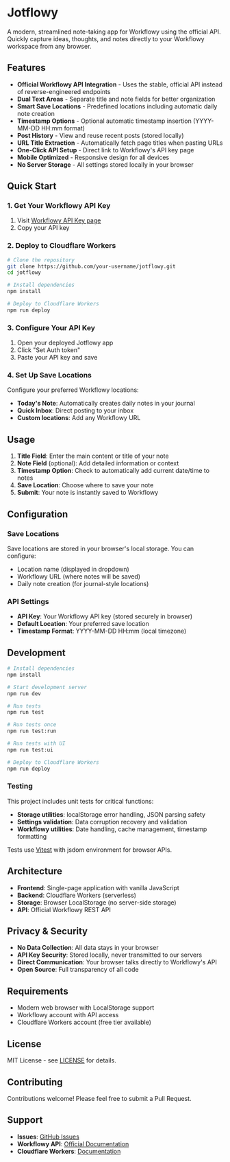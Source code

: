 # Jotflowy

A modern, streamlined note-taking app for Workflowy using the official API. Quickly capture ideas, thoughts, and notes directly to your Workflowy workspace from any browser.

## Features

- **Official Workflowy API Integration** - Uses the stable, official API instead of reverse-engineered endpoints
- **Dual Text Areas** - Separate title and note fields for better organization
- **Smart Save Locations** - Predefined locations including automatic daily note creation
- **Timestamp Options** - Optional automatic timestamp insertion (YYYY-MM-DD HH:mm format)
- **Post History** - View and reuse recent posts (stored locally)
- **URL Title Extraction** - Automatically fetch page titles when pasting URLs
- **One-Click API Setup** - Direct link to Workflowy's API key page
- **Mobile Optimized** - Responsive design for all devices
- **No Server Storage** - All settings stored locally in your browser

## Quick Start

### 1. Get Your Workflowy API Key
1. Visit [Workflowy API Key page](https://workflowy.com/api-key)
2. Copy your API key

### 2. Deploy to Cloudflare Workers
```bash
# Clone the repository
git clone https://github.com/your-username/jotflowy.git
cd jotflowy

# Install dependencies
npm install

# Deploy to Cloudflare Workers
npm run deploy
```

### 3. Configure Your API Key
1. Open your deployed Jotflowy app
2. Click "Set Auth token"
3. Paste your API key and save

### 4. Set Up Save Locations
Configure your preferred Workflowy locations:
- **Today's Note**: Automatically creates daily notes in your journal
- **Quick Inbox**: Direct posting to your inbox
- **Custom locations**: Add any Workflowy URL

## Usage

1. **Title Field**: Enter the main content or title of your note
2. **Note Field** (optional): Add detailed information or context
3. **Timestamp Option**: Check to automatically add current date/time to notes
4. **Save Location**: Choose where to save your note
5. **Submit**: Your note is instantly saved to Workflowy

## Configuration

### Save Locations
Save locations are stored in your browser's local storage. You can configure:
- Location name (displayed in dropdown)
- Workflowy URL (where notes will be saved)
- Daily note creation (for journal-style locations)

### API Settings
- **API Key**: Your Workflowy API key (stored securely in browser)
- **Default Location**: Your preferred save location
- **Timestamp Format**: YYYY-MM-DD HH:mm (local timezone)

## Development

```bash
# Install dependencies
npm install

# Start development server
npm run dev

# Run tests
npm run test

# Run tests once
npm run test:run

# Run tests with UI
npm run test:ui

# Deploy to Cloudflare Workers
npm run deploy
```

### Testing

This project includes unit tests for critical functions:

- **Storage utilities**: localStorage error handling, JSON parsing safety
- **Settings validation**: Data corruption recovery and validation
- **Workflowy utilities**: Date handling, cache management, timestamp formatting

Tests use [Vitest](https://vitest.dev/) with jsdom environment for browser APIs.

## Architecture

- **Frontend**: Single-page application with vanilla JavaScript
- **Backend**: Cloudflare Workers (serverless)
- **Storage**: Browser LocalStorage (no server-side storage)
- **API**: Official Workflowy REST API

## Privacy & Security

- **No Data Collection**: All data stays in your browser
- **API Key Security**: Stored locally, never transmitted to our servers
- **Direct Communication**: Your browser talks directly to Workflowy's API
- **Open Source**: Full transparency of all code

## Requirements

- Modern web browser with LocalStorage support
- Workflowy account with API access
- Cloudflare Workers account (free tier available)

## License

MIT License - see [LICENSE](LICENSE) for details.

## Contributing

Contributions welcome! Please feel free to submit a Pull Request.

## Support

- **Issues**: [GitHub Issues](https://github.com/your-username/jotflowy/issues)
- **Workflowy API**: [Official Documentation](https://workflowy.com/api-key)
- **Cloudflare Workers**: [Documentation](https://developers.cloudflare.com/workers/)